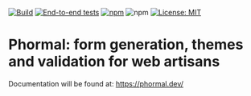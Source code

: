 [![Build](https://github.com/tomosterlund/phormal/actions/workflows/build.yml/badge.svg)](https://github.com/tomosterlund/phormal/actions/workflows/build.yml)
[![End-to-end tests](https://github.com/tomosterlund/phormal/actions/workflows/end-to-end-tests.yml/badge.svg)](https://github.com/tomosterlund/phormal/actions/workflows/end-to-end-tests.yml)
[![npm](https://img.shields.io/npm/v/@phormal/core)](https://www.npmjs.com/package/@phormal/core)
![npm](https://img.shields.io/npm/dm/@phormal/core)
[![License: MIT](https://img.shields.io/badge/License-MIT-yellow.svg)](https://opensource.org/licenses/MIT)

# Phormal: form generation, themes and validation for web artisans

Documentation will be found at: https://phormal.dev/